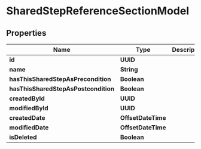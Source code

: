 

# SharedStepReferenceSectionModel


## Properties

| Name | Type | Description | Notes |
|------------ | ------------- | ------------- | -------------|
|**id** | **UUID** |  |  [optional] |
|**name** | **String** |  |  [optional] |
|**hasThisSharedStepAsPrecondition** | **Boolean** |  |  [optional] |
|**hasThisSharedStepAsPostcondition** | **Boolean** |  |  [optional] |
|**createdById** | **UUID** |  |  [optional] |
|**modifiedById** | **UUID** |  |  [optional] |
|**createdDate** | **OffsetDateTime** |  |  [optional] |
|**modifiedDate** | **OffsetDateTime** |  |  [optional] |
|**isDeleted** | **Boolean** |  |  [optional] |



